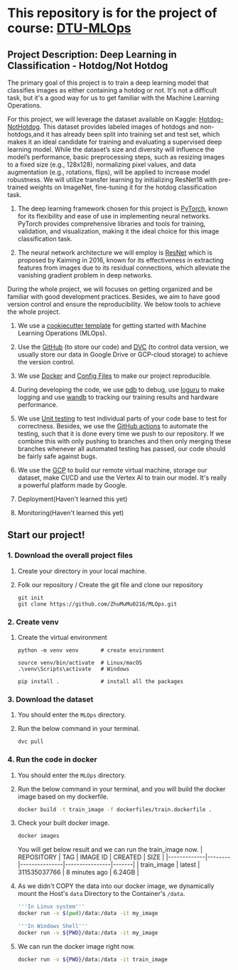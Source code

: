 # This repository is for the project of course: [DTU-MLOps](https://skaftenicki.github.io/dtu_mlops/#course-organization)

## Project Description: Deep Learning in Classification - Hotdog/Not Hotdog

The primary goal of this project is to train a deep learning model that classifies images as either containing a hotdog or not. It's not a difficult task, but it's a good way for us to get familiar with the Machine Learning Operations.

<!-- This task, while simple in its premise, serves as a practical application of image classification using deep learning and demonstrates how neural networks can learn to distinguish between similar and dissimilar objects. Such classification tasks have wide-ranging implications, from food recognition in mobile applications to broader fields like medical imaging and autonomous driving. -->

For this project, we will leverage the dataset available on Kaggle: [Hotdog-NotHotdog](https://www.kaggle.com/datasets/thedatasith/hotdog-nothotdog). This dataset provides labeled images of hotdogs and non-hotdogs,and it has already been split into training set and test set, which makes it an ideal candidate for training and evaluating a supervised deep learning model. While the dataset’s size and diversity will influence the model’s performance, basic preprocessing steps, such as resizing images to a fixed size (e.g., 128x128), normalizing pixel values, and data augmentation (e.g., rotations, flips), will be applied to increase model robustness. We will utilize transfer learning by initializing ResNet18 with pre-trained weights on ImageNet, fine-tuning it for the hotdog classification task.

1. The deep learning framework chosen for this project is [PyTorch](https://github.com/huggingface/pytorch-image-models), known for its flexibility and ease of use in implementing neural networks. PyTorch provides comprehensive libraries and tools for training, validation, and visualization, making it the ideal choice for this image classification task. 

2. The neural network architecture we will employ is [ResNet](https://arxiv.org/pdf/1512.03385) which is proposed by Kaiming in 2016, known for its effectiveness in extracting features from images due to its residual connections, which alleviate the vanishing gradient problem in deep networks.

During the whole project, we will focuses on getting organized and be familiar with good development practices. Besides, we aim to have good version control and ensure the reproducibility. We below tools to achieve the whole project.

1. We use a [cookiecutter template](https://github.com/SkafteNicki/mlops_template) for getting started with Machine Learning Operations (MLOps).

2. Use the [GitHub](https://github.com/) (to store our code) and [DVC](https://dvc.org/) (to control data version, we usually store our data in Google Drive or GCP-cloud storage) to achieve the version control.

3. We use [Docker](https://skaftenicki.github.io/dtu_mlops/s3_reproducibility/docker/) and [Config Files](https://skaftenicki.github.io/dtu_mlops/s3_reproducibility/config_files/) to make our project reproducible.

4. During developing the code, we use [pdb](https://docs.python.org/3/library/pdb.html) to debug, use [loguru](https://loguru.readthedocs.io/en/stable/) to make logging and use [wandb](https://wandb.ai/site/) to tracking our training results and hardware performance.

5. We use [Unit testing](https://skaftenicki.github.io/dtu_mlops/s5_continuous_integration/unittesting/) to test individual parts of your code base to test for correctness. Besides, we use the [GitHub actions](https://skaftenicki.github.io/dtu_mlops/s5_continuous_integration/github_actions/) to automate the testing, such that it is done every time we push to our repository. If we combine this with only pushing to branches and then only merging these branches whenever all automated testing has passed, our code should be fairly safe against bugs.

6. We use the [GCP](https://cloud.google.com/storage?utm_source=google&utm_medium=cpc&utm_campaign=emea-dk-all-en-dr-bkws-all-all-trial-b-gcp-1707574&utm_content=text-ad-none-any-dev_c-cre_677656980141-adgp_Hybrid+%7C+BKWS+-+MIX+%7C+Txt+-+Storage+-+Cloud+Storage-kwid_43700078358185205-kwd-298160887431-userloc_1005023&utm_term=kw_cloud+google+storage-net_g-plac_&&gad_source=1&gclid=CjwKCAiAhP67BhAVEiwA2E_9g7MwNmFWBQitjl6x7d70GodgOTlA5IIRxzQz1P-SJ_g2eSfNHLzFmhoCvzAQAvD_BwE&gclsrc=aw.ds&hl=en) to build our remote virtual machine, storage our dataset, make CI/CD and use the Vertex AI to 
train our model. It's really a powerful platform made by Google.

7. Deployment(Haven't learned this yet)

8. Monitoring(Haven't learned this yet)


<!-- 
## Project structure

The directory structure of the project looks like this:
```txt
├── .github/                  # Github actions and dependabot
│   ├── dependabot.yaml
│   └── workflows/
│       └── tests.yaml
├── configs/                  # Configuration files
├── data/                     # Data directory
│   ├── train
│   └── test
├── dockerfiles/              # Dockerfiles
│   ├── api.Dockerfile
│   └── train.Dockerfile
├── docs/                     # Documentation
│   ├── mkdocs.yml
│   └── source/
│       └── index.md
├── models/                   # Trained models
├── notebooks/                # Jupyter notebooks
├── reports/                  # Reports
│   └── figures/
├── src/                      # Source code
│   ├── project_name/
│   │   ├── __init__.py
│   │   ├── api.py
│   │   ├── data.py
│   │   ├── evaluate.py
│   │   ├── models.py
│   │   ├── train.py
│   │   └── visualize.py
└── tests/                    # Tests
│   ├── __init__.py
│   ├── test_api.py
│   ├── test_data.py
│   └── test_model.py
├── .gitignore
├── .pre-commit-config.yaml
├── LICENSE
├── pyproject.toml            # Python project file
├── README.md                 # Project README
├── requirements.txt          # Project requirements
├── requirements_dev.txt      # Development requirements
└── tasks.py                  # Project tasks
```


Created using [mlops_template](https://github.com/SkafteNicki/mlops_template),
a [cookiecutter template](https://github.com/cookiecutter/cookiecutter) for getting
started with Machine Learning Operations (MLOps). -->


## Start our project!

### 1. Download the overall project files
1. Create your directory in your local machine.

2. Folk our repository / Create the git file and clone our repository

    ```dash
    git init
    git clone https://github.com/ZhuMuMu0216/MLOps.git
    ```

### 2. Create venv
1. Create the virtual environment
    ```dash
    python -m venv venv       # create environment

    source venv/bin/activate  # Linux/macOS
    .\venv\Scripts\activate   # Windows

    pip install .             # install all the packages
    ```

### 3. Download the dataset
1. You should enter the `MLOps` directory.

2. Run the below command in your terminal.
    ```
    dvc pull
    ```
### 4. Run the code in docker
1. You should enter the `MLOps` directory.

2. Run the below command in your terminal, and you will build the docker image based on my dockerfile.

    ```bash
    docker build -t train_image -f dockerfiles/train.dockerfile .

3. Check your built docker image.
    ```bash
    docker images
    ```
    You will get below result and we can run the train_image now.
    | REPOSITORY  | TAG    | IMAGE ID      | CREATED        | SIZE  |
    |-------------|--------|---------------|----------------|-------|
    | train_image | latest | 311535037766  | 8 minutes ago  | 6.24GB |
4. As we didn't COPY the data into our docker image, we dynamically mount the Host's `data` Directory to the Container's `/data`. 
    ```bash
    '''In Linux system'''
    docker run -v $(pwd)/data:/data -it my_image

    '''In Windows Shell'''
    docker run -v ${PWD}/data:/data -it my_image

5. We can run the docker image right now.
    ```bash
    docker run -v ${PWD}/data:/data -it train_image 